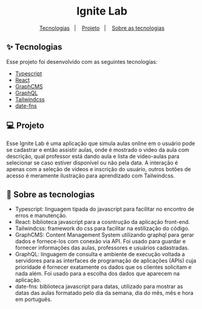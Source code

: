 <h1 align="center">Ignite Lab</h1>

<p align="center">
  <a href="#-tecnologias">Tecnologias</a>&nbsp;&nbsp;&nbsp;|&nbsp;&nbsp;&nbsp;
  <a href="#-projeto">Projeto</a>&nbsp;&nbsp;&nbsp;|&nbsp;&nbsp;&nbsp;
  <a href="#-sobre-as-tecnologias">Sobre as tecnologias</a>
</p>

## ✨ Tecnologias

Esse projeto foi desenvolvido com as seguintes tecnologias:

- [Typescript](https://www.typescriptlang.org/)
- [React](https://reactjs.org)
- [GraphCMS](https://graphcms.com/)
- [GraphQL](https://graphql.org/)
- [Tailwindcss](https://tailwindcss.com/)
- [date-fns](https://date-fns.org/)

## 💻 Projeto

Esse Ignite Lab é uma aplicação que simula aulas online em o usuário pode se cadastrar e então assistir aulas, onde é mostrado o video da aula com descrição,
qual professor está dando aula e lista de video-aulas para selecionar se caso estiver disponível ou não pela data.
  A interação é apenas com a seleção de videos e inscrição do usuário, outros botões de acesso é meramente ilustração para aprendizado com Tailwindcss.

## 🚀 Sobre as tecnologias

- Typescript: linguagem tipada do javascript para facilitar no encontro de erros e manutenção.
- React: biblioteca javascript para a cosntrução da aplicação front-end.
- Tailwindcss: framework do css para facilitar na estilização do código.
- GraphCMS: Content Management System utilizando graphql para gerar dados e fornece-los com conexão via API. Foi usado para guardar e fornecer informações das aulas,
professores e usuários cadastradas.
- GraphQL: linguagem de consulta e ambiente de execução voltada a servidores para as interfaces de programação de aplicações 
  (APIs) cuja prioridade é fornecer exatamente os dados que os clientes solicitam e nada além. Foi usado para a escolha dos dados que aparecem na aplicação.
- date-fns: biblioteca javascript para datas, utilizado para mostrar as datas das aulas formatado pelo dia da semana, dia do mês, mês e hora em português.
